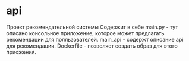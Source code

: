 # api
Проект рекомендательной системы 
Содержит в себе main.py - тут описано консольное приложение, которое может предлагать рекомендации для полльзователей.
main_api - содержт описание api для рекомендации.
Dockerfile - позволяет создать образ для этого приожения. 

